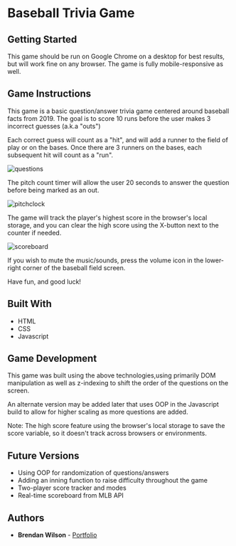 # Baseball Trivia Game

## Getting Started

This game should be run on Google Chrome on a desktop for best results, but will work fine on any browser. The game is fully mobile-responsive as well.

## Game Instructions

This game is a basic question/answer trivia game centered around baseball facts from 2019. The goal is to score 10 runs before the user makes 3 incorrect guesses (a.k.a "outs")

Each correct guess will count as a "hit", and will add a runner to the field of play or on the bases. Once there are 3 runners on the bases, each subsequent hit will count as a "run".

![questions](https://user-images.githubusercontent.com/58187597/71845492-4848d780-307d-11ea-9a6e-212942df6a5b.png)

The pitch count timer will allow the user 20 seconds to answer the question before being marked as an out.

![pitchclock](https://user-images.githubusercontent.com/58187597/71845457-38c98e80-307d-11ea-966f-0471d6c871c9.png)

The game will track the player's highest score in the browser's local storage, and you can clear the high score using the X-button next to the counter if needed.

![scoreboard](https://user-images.githubusercontent.com/58187597/71845407-1d5e8380-307d-11ea-9450-ba0d513b4b0b.png)

If you wish to mute the music/sounds, press the volume icon in the lower-right corner of the baseball field screen.

Have fun, and good luck!

## Built With

- HTML
- CSS
- Javascript

## Game Development

This game was built using the above technologies,using primarily DOM manipulation as well as z-indexing to shift the order of the questions on the screen.

An alternate version may be added later that uses OOP in the Javascript build to allow for higher scaling as more questions are added.

Note: The high score feature using the browser's local storage to save the score variable, so it doesn't track across browsers or environments.

## Future Versions

- Using OOP for randomization of questions/answers
- Adding an inning function to raise difficulty throughout the game
- Two-player score tracker and modes
- Real-time scoreboard from MLB API

## Authors

- **Brendan Wilson** - [Portfolio](https://bwilson19.github.io)
